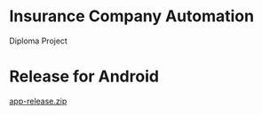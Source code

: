 # Insurance Company Automation
 Diploma Project

# Release for Android
[app-release.zip](https://github.com/Lokki16/insurance_company_automation/files/10558612/app-release.zip)
